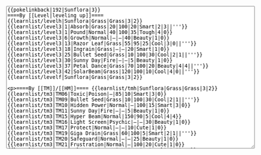 </p><textarea readonly="" accesskey="," id="wpTextbox1" cols="80" rows="25" style="" class="mw-editfont-monospace" lang="en" dir="ltr" name="wpTextbox1">{{pokelinkback|192|Sunflora|3}}
====By [[Level|leveling up]]====
{{learnlist/levelh|Sunflora|Grass|Grass|3|2}}
{{learnlist/level3|1|Absorb|Grass|20|100|20|Smart|2|3||'''}}
{{learnlist/level3|1|Pound|Normal|40|100|35|Tough|4|0}}
{{learnlist/level3|6|Growth|Normal|—|—|40|Beauty|1|0}}
{{learnlist/level3|13|Razor Leaf|Grass|55|95|25|Cool|3|0||'''}}
{{learnlist/level3|18|Ingrain|Grass|—|—|20|Smart|1|0}}
{{learnlist/level3|25|Bullet Seed|Grass|10|100|30|Cool|2|1||'''}}
{{learnlist/level3|30|Sunny Day|Fire|—|—|5|Beauty|1|0}}
{{learnlist/level3|37|Petal Dance|Grass|70|100|20|Beauty|4|4||'''}}
{{learnlist/level3|42|SolarBeam|Grass|120|100|10|Cool|4|0||'''}}
{{learnlist/levelf|Sunflora|Grass|Grass|3|2}}

====By [[TM]]/[[HM]]====
{{learnlist/tmh|Sunflora|Grass|Grass|3|2}}
{{learnlist/tm3|TM06|Toxic|Poison|—|85|10|Smart|3|0}}
{{learnlist/tm3|TM09|Bullet Seed|Grass|10|100|30|Cool|2|1||'''}}
{{learnlist/tm3|TM10|Hidden Power|Normal|—|100|15|Smart|3|0}}
{{learnlist/tm3|TM11|Sunny Day|Fire|—|—|5|Beauty|1|0}}
{{learnlist/tm3|TM15|Hyper Beam|Normal|150|90|5|Cool|4|4}}
{{learnlist/tm3|TM16|Light Screen|Psychic|—|—|30|Beauty|1|0}}
{{learnlist/tm3|TM17|Protect|Normal|—|—|10|Cute|1|0}}
{{learnlist/tm3|TM19|Giga Drain|Grass|60|100|5|Smart|2|1||'''}}
{{learnlist/tm3|TM20|Safeguard|Normal|—|—|25|Beauty|1|0}}
{{learnlist/tm3|TM21|Frustration|Normal|—|100|20|Cute|1|0}}
{{learnlist/tm3|TM22|SolarBeam|Grass|120|100|10|Cool|4|0||'''}}
{{learnlist/tm3|TM27|Return|Normal|—|100|20|Cute|1|0}}
{{learnlist/tm3|TM32|Double Team|Normal|—|—|15|Cool|2|0}}
{{learnlist/tm3|TM36|Sludge Bomb|Poison|90|100|10|Tough|2|1}}
{{learnlist/tm3|TM42|Facade|Normal|70|100|20|Cute|2|0}}
{{learnlist/tm3|TM43|Secret Power|Normal|70|100|20|Smart|1|0}}
{{learnlist/tm3|TM44|Rest|Psychic|—|—|10|Cute|2|0}}
{{learnlist/tm3|TM45|Attract|Normal|—|100|15|Cute|2|0}}
{{learnlist/tm3|HM01|Cut|Normal|50|95|30|Cool|2|1}}
{{learnlist/tm3|HM05|Flash|Normal|—|70|20|Beauty|3|0}}
{{learnlist/tmf|Sunflora|Grass|Grass|3|2}}

====By {{pkmn|breeding}}====
{{learnlist/breedh|Sunflora|Grass|Grass|3|2}}
{{learnlist/breed3|{{MSP/3|001|Bulbasaur}}{{MSP/3|002|Ivysaur}}{{MSP/3|003|Venusaur}}{{MSP/3|102|Exeggcute}}{{MSP/3|103|Exeggutor}}|Curse|???|—|—|10|Tough|3|0|*}}
{{learnlist/breed3|{{MSP/3|069|Bellsprout}}{{MSP/3|070|Weepinbell}}{{MSP/3|071|Victreebel}}{{MSP/3|187|Hoppip}}{{MSP/3|188|Skiploom}}{{MSP/3|189|Jumpluff}}|Encore|Normal|—|100|5|Cute|2|0|*}}
{{learnlist/breed3|{{MSP/3|315|Roselia}}|GrassWhistle|Grass|—|55|15|Smart|1|3}}
{{learnlist/breed3|{{MSP/3|187|Hoppip}}{{MSP/3|188|Skiploom}}{{MSP/3|189|Jumpluff}}{{MSP/3|285|Shroomish}}{{MSP/3|286|Breloom}}|Helping Hand|Normal|—|—|20|Smart|2|0|*}}
{{learnlist/breed3|{{MSP/3|001|Bulbasaur}}{{MSP/3|002|Ivysaur}}{{MSP/3|003|Venusaur}}{{MSP/3|102|Exeggcute}}{{MSP/3|103|Exeggutor}}{{MSP/3|187|Hoppip}}&lt;br>{{MSP/3|188|Skiploom}}{{MSP/3|189|Jumpluff}}{{MSP/3|285|Shroomish}}{{MSP/3|286|Breloom}}{{MSP/3|315|Roselia}}{{MSP/3|331|Cacnea}}&lt;br>{{MSP/3|332|Cacturne}}|Leech Seed|Grass|—|90|10|Smart|2|2}}
{{learnlist/breed3|{{MSP/3|270|Lotad}}{{MSP/3|271|Lombre}}{{MSP/3|272|Ludicolo}}{{MSP/3|273|Seedot}}{{MSP/3|274|Nuzleaf}}{{MSP/3|275|Shiftry}}|Nature Power|Normal|—|—|20|Beauty|1|0}}
{{learnlist/breedf|Sunflora|Grass|Grass|3|2}}

====By [[Move Tutor|tutoring]]====
{{learnlist/tutorh|Sunflora|Grass|Grass|3|2}}
{{learnlist/tutor3|Double-Edge|Normal|120|100|15|Tough|6|0|||yes|yes|yes}}
{{learnlist/tutor3|Endure|Normal|—|—|10|Tough|2|0|||no|yes|no}}
{{learnlist/tutor3|Mimic|Normal|—|—|10|Cute|1|0|||yes|yes|yes}}
{{learnlist/tutor3|Sleep Talk|Normal|—|—|10|Cute|3|0|||no|yes|no}}
{{learnlist/tutor3|Snore|Normal|40|100|15|Cute|4|0|||no|yes|no}}
{{learnlist/tutor3|Substitute|Normal|—|—|10|Smart|2|0|||yes|yes|yes}}
{{learnlist/tutor3|Swagger|Normal|—|90|15|Cute|2|0|||no|yes|yes}}
{{learnlist/tutor3|Swords Dance|Normal|—|—|30|Beauty|1|0|||yes|yes|no}}
{{learnlist/tutorf|Sunflora|Grass|Grass|3|2}}

====By a prior [[evolution]]====
{{Learnlist/prevoh|Sunflora|Grass|Grass|3|2}}
{{learnlist/prevo3|191|Sunkern|||||Mega Drain|Grass|40|100|10|Smart|1|4|'''}}
{{Learnlist/prevo3|191|Sunkern|||||Endeavor|Normal|—|100|5|Tough|2|0}}
{{Learnlist/prevo3|191|Sunkern|||||Synthesis|Grass|—|—|5|Smart|1|0}}
{{Learnlist/prevof|Sunflora|Grass|Grass|3|2}}

====Special moves====
{{Shadow moves|192|45|Shadow Rush|--|--|--|Sunny Day|Fire|Growth|Normal|Ingrain|Grass|SolarBeam|Grass|Colo|grass|grass}}

[[it:Sunflora/Mosse apprese in terza generazione]]
[[zh:向日花怪/第三世代招式表]]
